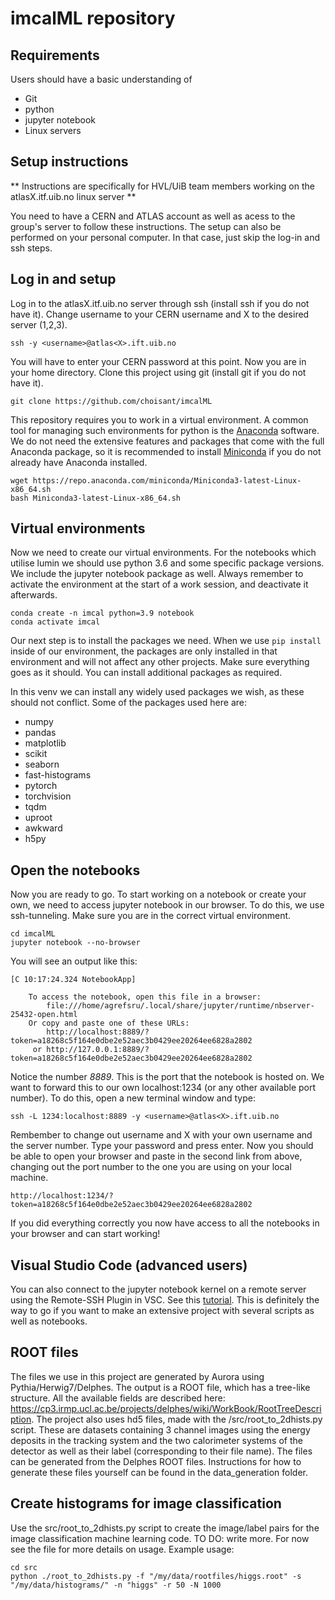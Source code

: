 # imcalML repository

## Requirements

Users should have a basic understanding of
* Git
* python
* jupyter notebook
* Linux servers


## Setup instructions

** Instructions are specifically for HVL/UiB team members working on the atlasX.itf.uib.no linux server **

You need to have a CERN and ATLAS account as well as acess to the group's server to follow these instructions. The setup can also be performed on your personal computer. In that case, just skip the log-in and ssh steps.

## Log in and setup
Log in to the atlasX.itf.uib.no server through ssh (install ssh if you do not have it). Change username to your CERN username and X to the desired server (1,2,3).

```
ssh -y <username>@atlas<X>.ift.uib.no
```
You will have to enter your CERN password at this point. Now you are in your home directory. Clone this project using git (install git if you do not have it).

```
git clone https://github.com/choisant/imcalML
```

This repository requires you to work in a virtual environment. A common tool for managing such environments for python is the [Anaconda](https://www.anaconda.com/) software. We do not need the extensive features and packages that come with the full Anaconda package, so it is recommended to install [Miniconda](https://docs.conda.io/en/latest/miniconda.html) if you do not already have Anaconda installed.


```
wget https://repo.anaconda.com/miniconda/Miniconda3-latest-Linux-x86_64.sh
bash Miniconda3-latest-Linux-x86_64.sh
```

## Virtual environments
Now we need to create our virtual environments. For the notebooks which utilise lumin we should use python 3.6 and some specific package versions. We include the jupyter notebook package as well. Always remember to activate the environment at the start of a work session, and deactivate it afterwards.

```
conda create -n imcal python=3.9 notebook
conda activate imcal
```

Our next step is to install the packages we need. When we use `pip install` inside of our environment, the packages are only installed in that environment and will not affect any other projects. Make sure everything goes as it should. You can install additional packages as required.

In this venv we can install any widely used packages we wish, as these should not conflict. Some of the packages used here are:
* numpy
* pandas
* matplotlib
* scikit
* seaborn
* fast-histograms
* pytorch
* torchvision
* tqdm
* uproot
* awkward
* h5py

## Open the notebooks

Now you are ready to go. To start working on a notebook or create your own, we need to access jupyter notebook in our browser. To do this, we use ssh-tunneling. Make sure you are in the correct virtual environment.

```
cd imcalML
jupyter notebook --no-browser
```
You will see an output like this:

```
[C 10:17:24.324 NotebookApp]

    To access the notebook, open this file in a browser:
        file:///home/agrefsru/.local/share/jupyter/runtime/nbserver-25432-open.html
    Or copy and paste one of these URLs:
        http://localhost:8889/?token=a18268c5f164e0dbe2e52aec3b0429ee20264ee6828a2802
     or http://127.0.0.1:8889/?token=a18268c5f164e0dbe2e52aec3b0429ee20264ee6828a2802
```
Notice the number *8889*. This is the port that the notebook is hosted on. We want to forward this to our own localhost:1234 (or any other available port number). To do this, open a new terminal window and type:


```
ssh -L 1234:localhost:8889 -y <username>@atlas<X>.ift.uib.no
```
Rembember to change out username and X with your own username and the server number. Type your password and press enter. Now you should be able to open your browser and paste in the second link from above, changing out the port number to the one you are using on your local machine.

```
http://localhost:1234/?token=a18268c5f164e0dbe2e52aec3b0429ee20264ee6828a2802
```
If you did everything correctly you now have access to all the notebooks in your browser and can start working!

## Visual Studio Code (advanced users)

You can also connect to the jupyter notebook kernel on a remote server using the Remote-SSH Plugin in VSC. See this [tutorial](https://www.digitalocean.com/community/tutorials/how-to-use-visual-studio-code-for-remote-development-via-the-remote-ssh-plugin). This is definitely the way to go if you want to make an extensive project with several scripts as well as notebooks.

## ROOT files
The files we use in this project are generated by Aurora using Pythia/Herwig7/Delphes. The output is a ROOT file, which has a tree-like structure. All the available fields are described here: https://cp3.irmp.ucl.ac.be/projects/delphes/wiki/WorkBook/RootTreeDescription.
The project also uses hd5 files, made with the /src/root_to_2dhists.py script. These are datasets containing 3 channel images using the energy deposits in the tracking system and the two calorimeter systems of the detector as well as their label (corresponding to their file name). The files can be generated from the Delphes ROOT files. Instructions for how to generate these files yourself can be found in the data_generation folder.

## Create histograms for image classification

Use the src/root_to_2dhists.py script to create the image/label pairs for the image classification machine learning code.
TO DO: write more. For now see the file for more details on usage.
Example usage:
```
cd src
python ./root_to_2dhists.py -f "/my/data/rootfiles/higgs.root" -s "/my/data/histograms/" -n "higgs" -r 50 -N 1000
```